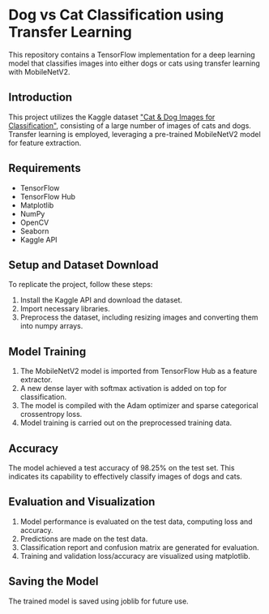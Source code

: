 # Dog vs Cat Classification using Transfer Learning

This repository contains a TensorFlow implementation for a deep learning model that classifies images into either dogs or cats using transfer learning with MobileNetV2.

## Introduction
This project utilizes the Kaggle dataset ["Cat & Dog Images for Classification"](https://www.kaggle.com/ashfakyeafi/cat-dog-images-for-classification), consisting of a large number of images of cats and dogs. Transfer learning is employed, leveraging a pre-trained MobileNetV2 model for feature extraction.

## Requirements
- TensorFlow
- TensorFlow Hub
- Matplotlib
- NumPy
- OpenCV
- Seaborn
- Kaggle API

## Setup and Dataset Download
To replicate the project, follow these steps:
1. Install the Kaggle API and download the dataset.
2. Import necessary libraries.
3. Preprocess the dataset, including resizing images and converting them into numpy arrays.

## Model Training
1. The MobileNetV2 model is imported from TensorFlow Hub as a feature extractor.
2. A new dense layer with softmax activation is added on top for classification.
3. The model is compiled with the Adam optimizer and sparse categorical crossentropy loss.
4. Model training is carried out on the preprocessed training data.

## Accuracy

The model achieved a test accuracy of 98.25% on the test set. This indicates its capability to effectively classify images of dogs and cats.

## Evaluation and Visualization
1. Model performance is evaluated on the test data, computing loss and accuracy.
2. Predictions are made on the test data.
3. Classification report and confusion matrix are generated for evaluation.
4. Training and validation loss/accuracy are visualized using matplotlib.

## Saving the Model
The trained model is saved using joblib for future use.
